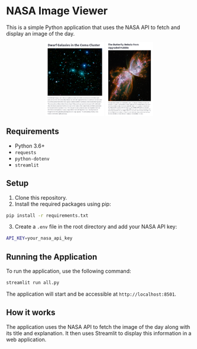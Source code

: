 # NASA Image Viewer

This is a simple Python application that uses the NASA API to fetch and display an image of the day.
<p align="center">
<img height=200 align="center" src="1.png"/>
<img height=200 align="center" src="2.png"/>
</p>

## Requirements

- Python 3.6+
- `requests`
- `python-dotenv`
- `streamlit`

## Setup

1. Clone this repository.
2. Install the required packages using pip:

```bash
pip install -r requirements.txt
```

3. Create a `.env` file in the root directory and add your NASA API key:

```bash
API_KEY=your_nasa_api_key
```

## Running the Application

To run the application, use the following command:

```bash
streamlit run all.py
```

The application will start and be accessible at `http://localhost:8501`.

## How it works

The application uses the NASA API to fetch the image of the day along with its title and explanation. It then uses Streamlit to display this information in a web application.
